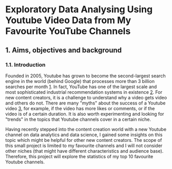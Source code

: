 # Exploratory Data Analysing Using Youtube Video Data from My Favourite YouTube Channels
## 1. Aims, objectives and background
### 1.1. Introduction

Founded in 2005, Youtube has grown to become the second-largest search engine in the world (behind Google) that processes more than 3 billion searches per month [1](https://www.mushroomnetworks.com/infographics/youtube---the-2nd-largest-search-engine-infographic/). In fact, YouTube has one of the largest scale and most sophisticated industrial recommendation systems in existence [2](https://dl.acm.org/doi/10.1145/2959100.2959190). For new content creators, it is a challenge to understand why a video gets video and others do not. There are many "myths" about the success of a Youtube video [3](https://vidiq.com/blog/post/5-youtube-algorithm-myths-youtubers-need-to-know-about/), for example, if the video has more likes or comments, or if the video is of a certain duration. It is also worth experimenting and looking for "trends" in the topics that Youtube channels cover in a certain niche.

Having recently stepped into the content creation world with a new Youtube channel on data analytics and data science, I gained some insights on this topic which might be helpful for other new content creators. The scope of this small project is limited to my favourite channels and I will not consider other niches (that might have different characteristics and audience base). Therefore, this project will explore the statistics of my top 10 favourite Youtube channels.
